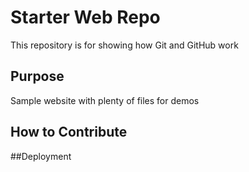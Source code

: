 # Starter Web Repo

This repository is for showing how Git and GitHub work

## Purpose

Sample website with plenty of files for demos

## How to Contribute

##Deployment